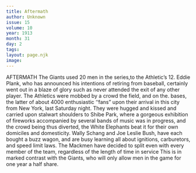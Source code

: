 ```yaml
---
title: Aftermath
author: Unknown
issue: 15
volume: 10
year: 1913
month: 31
day: 2
tags:
layout: page.njk
image:
---
```

AFTERMATH   The Giants used 20 men in the series,to the Athletic’s 12.    Eddie Plank, who has announced his intentions of retiring from baseball, certainly went out in a blaze of glory such as never attended the exit of any other player.    The Athletics were mobbed by a crowd the field, and on the. bases, the latter of about 4000 enthusiastic ‘‘fans” upon their arrival in this city from New York, last Saturday night. They were hugged and kissed and carried upon stalwart shoulders to Shibe Park, where a gorgeous exhibition of fireworks accompanied by several bands of music was in progress, and the crowd being thus diverted, the White Elephants beat it for their own domiciles and domesticity.    Wally Schang and Joe Leslie Bush, have each bought a buzz wagon, and are busy learning all about ignitions, carburetors, and speed limit laws. The Mackmen have decided to split even with every member of the team, regardless of the length of time in service This is in marked contrast with the Giants, who will only allow men in the game for one year a half share.   

